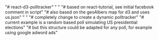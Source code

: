 "# react-d3-polltracker" 
" " 
"# based on react-tutorial, see initial facebook comment in script" 
"# also based on the geoAlbers map for d3 and uses us.json" 
" " 
"# completely change to create a dynamic polltracker" 
"# current example is a random based poll simulating US presidential elections" 
"# but this structure could be adapted for any poll, for example using google adword ads" 

